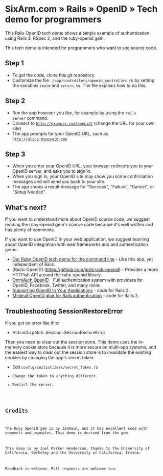 # SixArm.com » Rails » OpenID » Tech demo for programmers

This Rails OpenID tech demo shows a simple example of authentication using Rails 3, RSpec 2, and the ruby-openid gem.

This tech demo is intended for programmers who want to see source code.


## Step 1

  * To get the code, clone this git repository.
  * Customize the file <code>./app/controllers/openid_controller.rb</code> by setting the variables <code>realm</code> and <code>return_to</code>. The file explains how to do this.

## Step 2

  * Run the app however you like, for example by using the <code>rails server</code> command.
  * Connect to <code>http://example.com/openid/</code> (change the URL for your own site)
  * The app prompts for your OpenID URL, such as <code>http://alice.myopenid.com</code>

## Step 3

  * When you enter your OpenID URL, your browser redirects you to your OpenID server, and asks you to sign in.
  * When you sign in, your OpenID site may show you some confirmation messages and will send you back to your site.
  * The app shows a result message for "Success", "Failure", "Cancel", or "Setup Needed".


## What's next?

If you want to understand more about OpenID source code, we suggest reading the ruby-openid gem's source code because it's well written and has plenty of comments.

If you want to use OpenID in your web application, we suggest learning about OpenID integration with web frameworks and and authentication gems:

  * [Our Ruby OpenID tech demo for the command line](https://github.com/SixArm/sixarm_ruby_openid_tech_demo) - Like this app, yet independent of Rails.
  * [Rack::OpenID] (https://github.com/josh/rack-openid) - Provides a more HTTPish API around the ruby-openid library.
  * [OmniAuth OpenID](https://github.com/intridea/omniauth-openid) - Full authentication system with providers for OpenID, Facebook, Twitter, and many more.
  * [Supporting OpenID In Your Applications](http://danwebb.net/2007/2/27/the-no-shit-guide-to-supporting-openid-in-your-applications) - code for Rails 2.
  * [Minimal OpenID glue for Rails authentication](http://anthonybailey.livejournal.com/35207.html) - code for Rails 2.


## Troubleshooting SessionRestoreError

If you get an error like this:

  * ActionDispatch::Session::SessionRestoreError

Then you need to clear out the session store. This demo uses the in-memory cookie store because it is more secure on multi-app systems, and the easiest way to clear out the session store is to invalidate the existing cookies by changing the app's secret token:

  * Edit <code>config/initializers/secret_token.rb
  * Change the token to anything different.
  * Restart the server.


## Credits

The Ruby OpenID gem is by JanRain, and it has excellent code with comments and examples. This demo is derived from the gem.

This demo is by Joel Parker Henderson, thanks to the University of California, Berkeley and the University of California, Irvine.

Feedback is welcome. Pull requests are welcome too.
